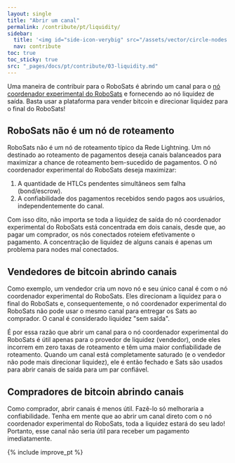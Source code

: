 ```yaml
---
layout: single
title: "Abrir um canal"
permalink: /contribute/pt/liquidity/
sidebar:
  title: '<img id="side-icon-verybig" src="/assets/vector/circle-nodes.svg"/>LN liquidez'
  nav: contribute
toc: true
toc_sticky: true
src: "_pages/docs/pt/contribute/03-liquidity.md"
---
```


Uma maneira de contribuir para o RoboSats é abrindo um canal para o [nó coordenador experimental do RoboSats](https://amboss.space/node/0282eb467bc073833a039940392592bf10cf338a830ba4e392c1667d7697654c7e) e fornecendo ao nó liquidez de saída. Basta usar a plataforma para vender bitcoin e direcionar liquidez para o final do RoboSats!

## RoboSats não é um nó de roteamento

RoboSats não é um nó de roteamento típico da Rede Lightning. Um nó destinado ao roteamento de pagamentos deseja canais balanceados para maximizar a chance de roteamento bem-sucedido de pagamentos. O nó coordenador experimental do RoboSats deseja maximizar:

1. A quantidade de HTLCs pendentes simultâneos sem falha (bond/escrow).
2. A confiabilidade dos pagamentos recebidos sendo pagos aos usuários, independentemente do canal.

Com isso dito, não importa se toda a liquidez de saída do nó coordenador experimental do RoboSats está concentrada em dois canais, desde que, ao pagar um comprador, os nós conectados roteiem efetivamente o pagamento. A concentração de liquidez de alguns canais é apenas um problema para nodes mal conectados.

## Vendedores de bitcoin abrindo canais

Como exemplo, um vendedor cria um novo nó e seu único canal é com o nó coordenador experimental do RoboSats. Eles direcionam a liquidez para o final do RoboSats e, consequentemente, o nó coordenador experimental do RoboSats não pode usar o mesmo canal para entregar os Sats ao comprador. O canal é considerado liquidez "sem saída".

É por essa razão que abrir um canal para o nó coordenador experimental do RoboSats é útil apenas para o provedor de liquidez (vendedor), onde eles incorrem em zero taxas de roteamento e têm uma maior confiabilidade de roteamento. Quando um canal está completamente saturado (e o vendedor não pode mais direcionar liquidez), ele é então fechado e Sats são usados para abrir canais de saída para um par confiável.

## Compradores de bitcoin abrindo canais

Como comprador, abrir canais é menos útil. Fazê-lo só melhoraria a confiabilidade. Tenha em mente que ao abrir um canal direto com o nó coordenador experimental do RoboSats, toda a liquidez estará do seu lado! Portanto, esse canal não seria útil para receber um pagamento imediatamente.

{% include improve_pt %}
